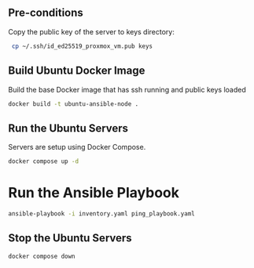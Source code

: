 ## Pre-conditions

Copy the public key of the server to keys directory:

```bash
 cp ~/.ssh/id_ed25519_proxmox_vm.pub keys
```

## Build Ubuntu Docker Image

Build the base Docker image that has ssh running and public keys loaded

```bash
docker build -t ubuntu-ansible-node .
```

## Run the Ubuntu Servers

Servers are setup using Docker Compose.

```bash
docker compose up -d
```

# Run the Ansible Playbook

```bash
ansible-playbook -i inventory.yaml ping_playbook.yaml
```

## Stop the Ubuntu Servers

```bash
docker compose down
```